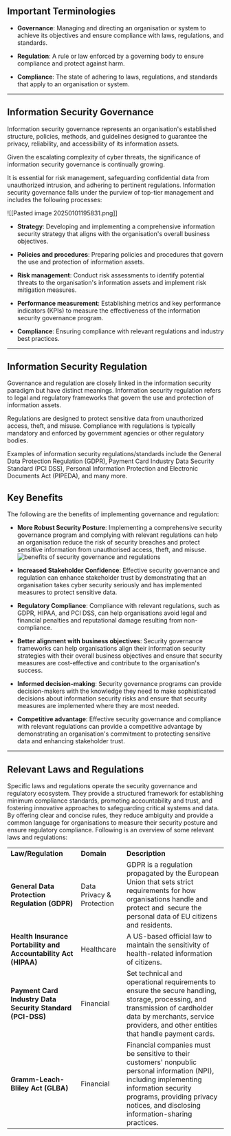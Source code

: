 
## Important Terminologies

- **Governance**: Managing and directing an organisation or system to achieve its objectives and ensure compliance with laws, regulations, and standards.

- **Regulation**: A rule or law enforced by a governing body to ensure compliance and protect against harm.

- **Compliance**: The state of adhering to laws, regulations, and standards that apply to an organisation or system.
---


## Information Security Governance

Information security governance represents an organisation's established structure, policies, methods, and guidelines designed to guarantee the privacy, reliability, and accessibility of its information assets. 

Given the escalating complexity of cyber threats, the significance of information security governance is continually growing. 

It is essential for risk management, safeguarding confidential data from unauthorized intrusion, and adhering to pertinent regulations. Information security governance falls under the purview of top-tier management and includes the following processes:

![[Pasted image 20250101195831.png]]

- **Strategy**: Developing and implementing a comprehensive information security strategy that aligns with the organisation's overall business objectives.

- **Policies and procedures**: Preparing policies and procedures that govern the use and protection of information assets.

- **Risk management**: Conduct risk assessments to identify potential threats to the organisation's information assets and implement risk mitigation measures.

- **Performance measurement**: Establishing metrics and key performance indicators (KPIs) to measure the effectiveness of the information security governance program.

- **Compliance**: Ensuring compliance with relevant regulations and industry best practices.

---
## Information Security Regulation

Governance and regulation are closely linked in the information security paradigm but have distinct meanings. Information security regulation refers to legal and regulatory frameworks that govern the use and protection of information assets. 

Regulations are designed to protect sensitive data from unauthorized access, theft, and misuse. Compliance with regulations is typically mandatory and enforced by government agencies or other regulatory bodies. 

Examples of information security regulations/standards include the General Data Protection Regulation (GDPR), Payment Card Industry Data Security Standard (PCI DSS), Personal Information Protection and Electronic Documents Act (PIPEDA), and many more.


## Key Benefits

The following are the benefits of implementing governance and regulation:

- **More Robust Security Posture**: Implementing a comprehensive security governance program and complying with relevant regulations can help an organisation reduce the risk of security breaches and protect sensitive information from unauthorised access, theft, and misuse.![benefits of security governance and regulations](https://tryhackme-images.s3.amazonaws.com/user-uploads/62a7685ca6e7ce005d3f3afe/room-content/a148517c47f4063df1a246f3ad278fd6.png)
- **Increased Stakeholder Confidence**: Effective security governance and regulation can enhance stakeholder trust by demonstrating that an organisation takes cyber security seriously and has implemented measures to protect sensitive data.

- **Regulatory Compliance**: Compliance with relevant regulations, such as GDPR, HIPAA, and PCI DSS, can help organisations avoid legal and financial penalties and reputational damage resulting from non-compliance.

- **Better alignment with business objectives**: Security governance frameworks can help organisations align their information security strategies with their overall business objectives and ensure that security measures are cost-effective and contribute to the organisation's success.

- **Informed decision-making**: Security governance programs can provide decision-makers with the knowledge they need to make sophisticated decisions about information security risks and ensure that security measures are implemented where they are most needed.

- **Competitive advantage**: Effective security governance and compliance with relevant regulations can provide a competitive advantage by demonstrating an organisation's commitment to protecting sensitive data and enhancing stakeholder trust.
---

## Relevant Laws and Regulations

Specific laws and regulations operate the security governance and regulatory ecosystem. They provide a structured framework for establishing minimum compliance standards, promoting accountability and trust, and fostering innovative approaches to safeguarding critical systems and data. By offering clear and concise rules, they reduce ambiguity and provide a common language for organisations to measure their security posture and ensure regulatory compliance. Following is an overview of some relevant laws and regulations:

|                                                                 |                           |                                                                                                                                                                                                                                |
| --------------------------------------------------------------- | ------------------------- | ------------------------------------------------------------------------------------------------------------------------------------------------------------------------------------------------------------------------------ |
| **Law/Regulation**                                              | **Domain**                | **Description**                                                                                                                                                                                                                |
| **General Data Protection Regulation (GDPR)**                   | Data Privacy & Protection | GDPR is a regulation propagated by the European Union that sets strict requirements for how organisations handle and protect and  secure the personal data of EU citizens and residents.                                       |
| **Health Insurance Portability and Accountability Act (HIPAA)** | Healthcare                | A US-based official law to maintain the sensitivity of health-related information of citizens.                                                                                                                                 |
| **Payment Card Industry Data Security Standard (PCI-DSS)**      | Financial                 | Set technical and operational requirements to ensure the secure handling, storage, processing, and transmission of cardholder data by merchants, service providers, and other entities that handle payment cards.              |
| **Gramm-Leach-Bliley Act (GLBA)**                               | Financial                 | Financial companies must be sensitive to their customers' nonpublic personal information (NPI), including implementing information security programs, providing privacy notices, and disclosing information-sharing practices. |